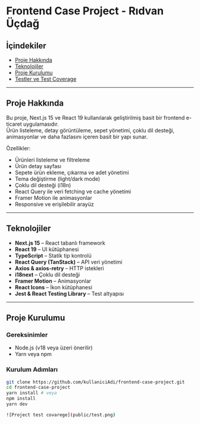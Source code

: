 # Frontend Case Project - Rıdvan Üçdağ

## İçindekiler

- [Proje Hakkında](#proje-hakkında)
- [Teknolojiler](#teknolojiler)
- [Proje Kurulumu](#proje-kurulumu)
- [Testler ve Test Coverage](#testler-ve-test-coverage)

---

## Proje Hakkında

Bu proje, Next.js 15 ve React 19 kullanılarak geliştirilmiş basit bir frontend e-ticaret uygulamasıdır.  
Ürün listeleme, detay görüntüleme, sepet yönetimi, çoklu dil desteği, animasyonlar ve daha fazlasını içeren basit bir yapı sunar.

Özellikler:

- Ürünleri listeleme ve filtreleme
- Ürün detay sayfası
- Sepete ürün ekleme, çıkarma ve adet yönetimi
- Tema değiştirme (light/dark mode)
- Çoklu dil desteği (i18n)
- React Query ile veri fetching ve cache yönetimi
- Framer Motion ile animasyonlar
- Responsive ve erişilebilir arayüz

---

## Teknolojiler

- **Next.js 15** – React tabanlı framework  
- **React 19** – UI kütüphanesi  
- **TypeScript** – Statik tip kontrolü  
- **React Query (TanStack)** – API veri yönetimi  
- **Axios & axios-retry** – HTTP istekleri  
- **i18next** – Çoklu dil desteği  
- **Framer Motion** – Animasyonlar  
- **React Icons** – İkon kütüphanesi  
- **Jest & React Testing Library** – Test altyapısı

---

## Proje Kurulumu

### Gereksinimler

- Node.js (v18 veya üzeri önerilir)  
- Yarn veya npm

### Kurulum Adımları

```bash
git clone https://github.com/kullaniciAdi/frontend-case-project.git
cd frontend-case-project
yarn install # veya  
npm install
yarn dev

![Project test covarege](public/test.png)